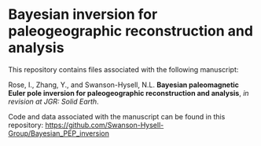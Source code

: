 # Bayesian inversion for paleogeographic reconstruction and analysis

This repository contains files associated with the following manuscript:

Rose, I., Zhang, Y., and  Swanson-Hysell, N.L. **Bayesian paleomagnetic Euler pole inversion for paleogeographic reconstruction and analysis**, *in revision at JGR: Solid Earth*.

Code and data associated with the manuscript can be found in this repository: 
https://github.com/Swanson-Hysell-Group/Bayesian_PEP_inversion
